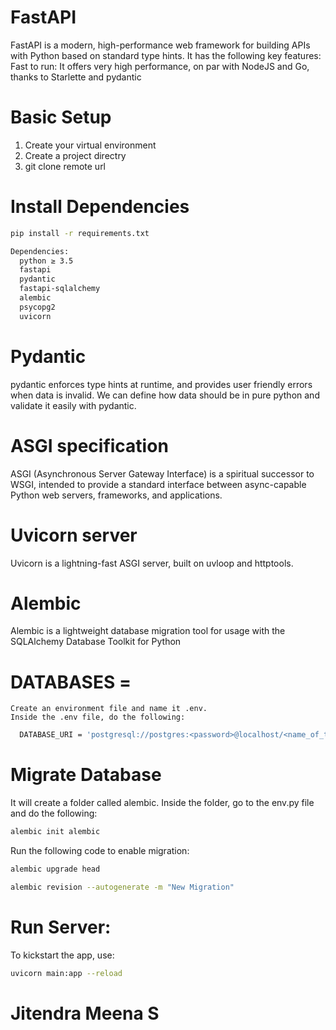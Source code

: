 # FastAPI

FastAPI is a modern, high-performance web framework for building APIs with Python based on standard type hints. It has the following key features: Fast to run: It offers very high performance, on par with NodeJS and Go, thanks to Starlette and pydantic

<!-- # DataBase-Scaling
Scaling in DBMS is the ability to expand the capacity of a database system in order to support larger amounts or requests and/or store more data without sacrificing performance -->


# Basic Setup

1. Create your virtual environment
2. Create a project directry
3. git clone remote url

# Install Dependencies
  ```bash
  pip install -r requirements.txt

  Dependencies:
    python ≥ 3.5
    fastapi
    pydantic
    fastapi-sqlalchemy
    alembic
    psycopg2
    uvicorn
  ```


# Pydantic
pydantic enforces type hints at runtime, and provides user friendly errors when data is invalid. We can define how data should be in pure python and validate it easily with pydantic.

# ASGI specification
ASGI (Asynchronous Server Gateway Interface) is a spiritual successor to WSGI, intended to provide a standard interface between async-capable Python web servers, frameworks, and applications.

# Uvicorn server
Uvicorn is a lightning-fast ASGI server, built on uvloop and httptools.

# Alembic
Alembic is a lightweight database migration tool for usage with the SQLAlchemy Database Toolkit for Python



# DATABASES = 
    Create an environment file and name it .env.
    Inside the .env file, do the following:
    
  ```bash
    DATABASE_URI = 'postgresql://postgres:<password>@localhost/<name_of_the_datbase>'
  ```
 


# Migrate Database
  It will create a folder called alembic. Inside the folder, go to the env.py file and do the following:
  ```bash
  alembic init alembic
  ```
  
  Run the following code to enable migration:

  ```bash
  alembic upgrade head

  alembic revision --autogenerate -m "New Migration"

  ```

# Run Server:
 To kickstart the app, use:

```bash
uvicorn main:app --reload

```

# Jitendra Meena S